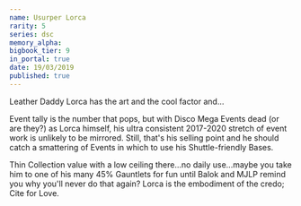 ```yaml
---
name: Usurper Lorca
rarity: 5
series: dsc
memory_alpha:
bigbook_tier: 9
in_portal: true
date: 19/03/2019
published: true
---
```


Leather Daddy Lorca has the art and the cool factor and...

Event tally is the number that pops, but with Disco Mega Events dead (or are they?) as Lorca himself, his ultra consistent 2017-2020 stretch of event work is unlikely to be mirrored. Still, that's his selling point and he should catch a smattering of Events in which to use his Shuttle-friendly Bases.

Thin Collection value with a low ceiling there...no daily use...maybe you take him to one of his many 45% Gauntlets for fun until Balok and MJLP remind you why you'll never do that again? Lorca is the embodiment of the credo; Cite for Love.
